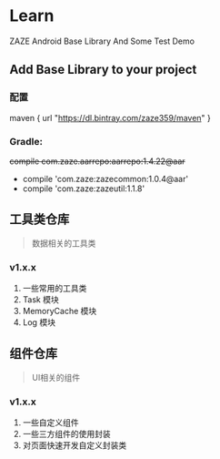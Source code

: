 # Learn

ZAZE Android Base Library And Some Test Demo


## Add Base Library to your project

### 配置

maven { url "https://dl.bintray.com/zaze359/maven" }

### Gradle:
<del>~~compile com.zaze.aarrepo:aarrepo:1.4.22@aar~~</del> 


- compile 'com.zaze:zazecommon:1.0.4@aar'
- compile 'com.zaze:zazeutil:1.1.8'



## 工具类仓库

> 数据相关的工具类

### v1.x.x

1. 一些常用的工具类
2. Task 模块
3. MemoryCache 模块
4. Log 模块



## 组件仓库

> UI相关的组件

### v1.x.x

1. 一些自定义组件
2. 一些三方组件的使用封装
3. 对页面快速开发自定义封装类